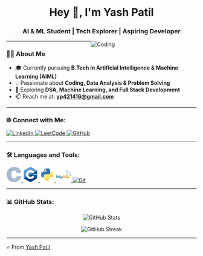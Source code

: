 <!-- Profile Banner -->
<!-- Optional: Add your custom banner image -->
<!-- ![Banner](https://your-image-link.com) -->

<h1 align="center">Hey 👋, I'm Yash Patil</h1>
<h3 align="center">AI & ML Student | Tech Explorer | Aspiring Developer</h3>

<img align="right" alt="Coding" width="280" src="https://cdn-icons-png.flaticon.com/512/906/906324.png">

---

### 👨‍💻 About Me
- 🎓 Currently pursuing **B.Tech in Artificial Intelligence & Machine Learning (AIML)**  
- 💡 Passionate about **Coding, Data Analysis & Problem Solving**  
- 🚀 Exploring **DSA, Machine Learning, and Full Stack Development**  
- 📫 Reach me at: **yp421416@gmail.com**

---

### 🌐 Connect with Me:
<p align="left">
  <a href="https://www.linkedin.com/in/yash-patil-701324350" target="_blank">
    <img src="https://raw.githubusercontent.com/rahuldkjain/github-profile-readme-generator/master/src/images/icons/Social/linked-in-alt.svg" alt="LinkedIn" height="30" width="40"/>
  </a>
  <a href="https://leetcode.com/" target="_blank">
    <img src="https://raw.githubusercontent.com/rahuldkjain/github-profile-readme-generator/master/src/images/icons/Social/leet-code.svg" alt="LeetCode" height="30" width="40"/>
  </a>
  <a href="https://github.com/Yashpatil1234567" target="_blank">
    <img src="https://cdn-icons-png.flaticon.com/512/733/733609.png" alt="GitHub" height="30" width="40"/>
  </a>
</p>

---

### 🛠️ Languages and Tools:
<p align="left"> 
  <a href="https://www.cprogramming.com/" target="_blank">
    <img src="https://raw.githubusercontent.com/devicons/devicon/master/icons/c/c-original.svg" alt="C" width="40" height="40"/>
  </a>
  <a href="https://isocpp.org/" target="_blank">
    <img src="https://raw.githubusercontent.com/devicons/devicon/master/icons/cplusplus/cplusplus-original.svg" alt="C++" width="40" height="40"/>
  </a>
  <a href="https://www.python.org/" target="_blank">
    <img src="https://raw.githubusercontent.com/devicons/devicon/master/icons/python/python-original.svg" alt="Python" width="40" height="40"/>
  </a>
  <a href="https://www.mysql.com/" target="_blank">
    <img src="https://raw.githubusercontent.com/devicons/devicon/master/icons/mysql/mysql-original-wordmark.svg" alt="MySQL" width="40" height="40"/>
  </a>
  <a href="https://git-scm.com/" target="_blank">
    <img src="https://www.vectorlogo.zone/logos/git-scm/git-scm-icon.svg" alt="Git" width="40" height="40"/>
  </a>
</p>

---

### 📊 GitHub Stats:
<p align="center">
  <img src="https://github-readme-stats.vercel.app/api?username=Yashpatil1234567&show_icons=true&theme=tokyonight" alt="GitHub Stats"/>
</p>

<p align="center">
  <img src="https://github-readme-streak-stats.herokuapp.com/?user=Yashpatil1234567&theme=tokyonight" alt="GitHub Streak"/>
</p>

---

⭐️ From [Yash Patil](https://github.com/Yashpatil1234567)
